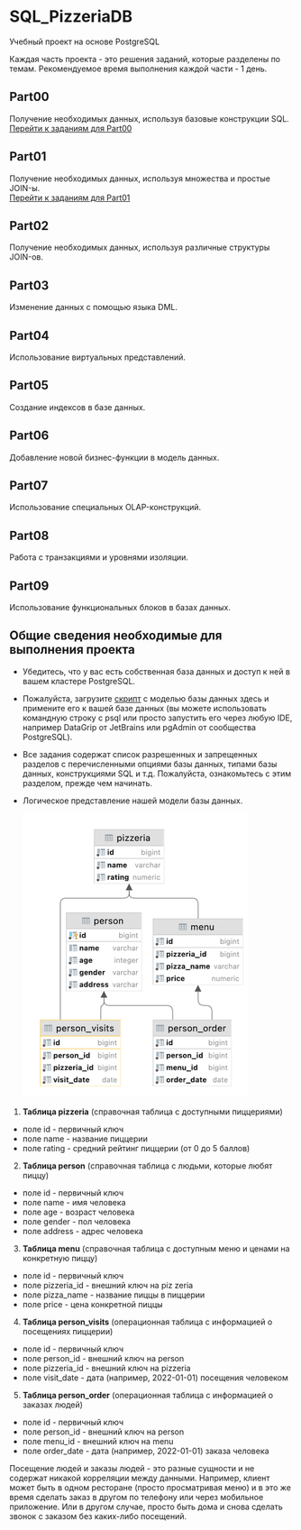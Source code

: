 # SQL_PizzeriaDB
Учебный проект на основе PostgreSQL

Каждая часть проекта - это решения заданий, которые разделены по темам. Рекомендуемое время выполнения каждой части - 1 день.  

## Part00

Получение необходимых данных, используя базовые конструкции SQL.  
[Перейти к заданиям для Part00](part00/Tasks_for_day00.md)

## Part01

Получение необходимых данных, используя множества и простые JOIN-ы.  
[Перейти к заданиям для Part01](part01/Tasks_for_day01.md)

## Part02

Получение необходимых данных, используя различные структуры JOIN-ов.

## Part03

Изменение данных с помощью языка DML.

## Part04

Использование виртуальных представлений.

## Part05

Cоздание индексов в базе данных.

## Part06

Добавление новой бизнес-функции в модель данных.

## Part07

Использование специальных OLAP-конструкций.

## Part08

Работа с транзакциями и уровнями изоляции.

## Part09

Использование функциональных блоков в базах данных.

## Общие сведения необходимые для выполнения проекта

- Убедитесь, что у вас есть собственная база данных и доступ к ней в вашем кластере PostgreSQL.
- Пожалуйста, загрузите [скрипт](materials/model.sql) с моделью базы данных здесь и примените его к вашей базе данных (вы можете использовать командную строку с psql или просто запустить его через любую IDE, например DataGrip от JetBrains или pgAdmin от сообщества PostgreSQL).
- Все задания содержат список разрешенных и запрещенных разделов с перечисленными опциями базы данных, типами базы данных, конструкциями SQL и т.д. Пожалуйста, ознакомьтесь с этим разделом, прежде чем начинать.
- Логическое представление нашей модели базы данных.

  ![schema](materials/images/schema.png)  


1. **Таблица pizzeria** (справочная таблица с доступными пиццериями)
- поле id - первичный ключ
- поле name - название пиццерии
- поле rating - средний рейтинг пиццерии (от 0 до 5 баллов)
2. **Таблица person** (справочная таблица с людьми, которые любят пиццу)
- поле id - первичный ключ
- поле name - имя человека
- поле age - возраст человека
- поле gender - пол человека
- поле address - адрес человека
3. **Таблица menu** (справочная таблица с доступным меню и ценами на конкретную пиццу)
- поле id - первичный ключ
- поле pizzeria_id - внешний ключ на piz
zeria
- поле pizza_name - название пиццы в пиццерии
- поле price - цена конкретной пиццы
4. **Таблица person_visits** (операционная таблица с информацией о посещениях пиццерии)
- поле id - первичный ключ
- поле person_id - внешний ключ на person
- поле pizzeria_id - внешний ключ на pizzeria
- поле visit_date - дата (например, 2022-01-01) посещения человеком
5. **Таблица person_order** (операционная таблица с информацией о заказах людей)
- поле id - первичный ключ
- поле person_id - внешний ключ на person
- поле menu_id - внешний ключ на menu
- поле order_date - дата (например, 2022-01-01) заказа человека

Посещение людей и заказы людей - это разные сущности и не содержат никакой корреляции между данными. Например, клиент может быть в одном ресторане (просто просматривая меню) и в это же время сделать заказ в другом по телефону или через мобильное приложение. Или в другом случае, просто быть дома и снова сделать звонок с заказом без каких-либо посещений.